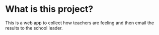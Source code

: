 # What is this project?
This is a web app to collect how teachers are feeling and then email the 
results to the school leader. 
